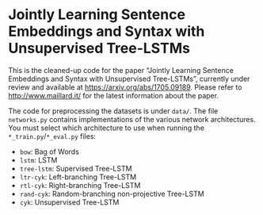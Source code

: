 # Jointly Learning Sentence Embeddings and Syntax with Unsupervised Tree-LSTMs

This is the cleaned-up code for the paper “Jointly Learning Sentence Embeddings and Syntax with Unsupervised Tree-LSTMs”, currently under review and available at <https://arxiv.org/abs/1705.09189>. Please refer to <http://www.maillard.it/> for the latest information about the paper.

The code for preprocessing the datasets is under `data/`. The file `networks.py` contains implementations of the various network architectures. You must select which architecture to use when running the `*_train.py`/`*_eval.py` files:
* `bow`: Bag of Words
* `lstm`: LSTM
* `tree-lstm`: Supervised Tree-LSTM
* `ltr-cyk`: Left-branching Tree-LSTM
* `rtl-cyk`: Right-branching Tree-LSTM
* `rand-cyk`: Random-branching non-projective Tree-LSTM
* `cyk`: Unsupervised Tree-LSTM

